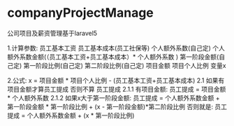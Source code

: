 # companyProjectManage
公司项目及薪资管理基于laravel5

1.计算参数:
员工基本工资
员工基本成本(员工社保等)
个人额外系数(自己定)
个人额外系数金额(（员工基本工资+员工基本成本）* 个人额外系数 )
第一阶段金额(自己定)
第一阶段比例(自己定)
第二阶段比例(自己定)
项目金额
项目个人比例
变量x

2.公式:
x = 项目金额 * 项目个人比例 - (员工基本工资+员工基本成本)
2.1 如果有项目金额才算员工提成 否则不算 员工提成
2.1.1 有项目金额:
	员工提成 = 项目金额 * 个人额外系数
2.1.2 如果x大于第一阶段金额:
	员工提成 = 个人额外系数金额 + 第一阶段金额 * 第一阶段比例 + (x - 第一阶段金额)*第二阶段比例
      否则就是:
	员工提成 = 个人额外系数金额 + (x * 第一阶段比例)
